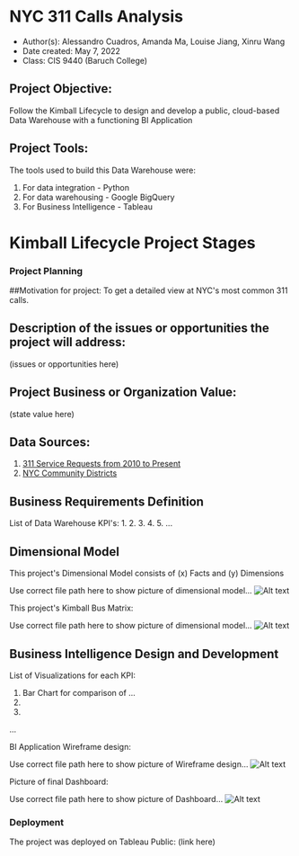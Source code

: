 # NYC 311 Calls Analysis
- Author(s): Alessandro Cuadros, Amanda Ma, Louise Jiang, Xinru Wang
- Date created: May 7, 2022
- Class: CIS 9440 (Baruch College)

## Project Objective: 
Follow the Kimball Lifecycle to design and develop a public, cloud-based Data Warehouse with a functioning BI Application

## Project Tools:
The tools used to build this Data Warehouse were:
1. For data integration - Python
2. For data warehousing - Google BigQuery
3. For Business Intelligence - Tableau

# Kimball Lifecycle Project Stages

### Project Planning

##Motivation for project:
To get a detailed view at NYC's most common 311 calls. 

## Description of the issues or opportunities the project will address:
(issues or opportunities here)

## Project Business or Organization Value:
(state value here)

## Data Sources:
1. [311 Service Requests from 2010 to Present](https://data.cityofnewyork.us/Social-Services/311-Service-Requests-from-2010-to-Present/erm2-nwe9)
2. [NYC Community Districts](https://data.cityofnewyork.us/City-Government/Community-Districts/yfnk-k7r4)

## Business Requirements Definition

List of Data Warehouse KPI's:
1.
2.
3.
4.
5.
...

## Dimensional Model

This project's Dimensional Model consists of (x) Facts and (y) Dimensions

Use correct file path here to show picture of dimensional model...
![Alt text](/img/dimensional_model.JPG)

This project's Kimball Bus Matrix:

Use correct file path here to show picture of dimensional model...
![Alt text](/img/kimball_bus_matrix.JPG)

## Business Intelligence Design and Development

List of Visualizations for each KPI:
1. Bar Chart for comparison of ...
2.
3.
...

BI Application Wireframe design:

Use correct file path here to show picture of Wireframe design...
![Alt text](/img/wireframe_design.JPG)

Picture of final Dashboard:

Use correct file path here to show picture of Dashboard...
![Alt text](/img/Dashboard.JPG)

### Deployment

The project was deployed on Tableau Public: (link here)
